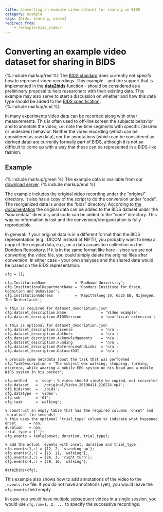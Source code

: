 ```yaml
---
title: Converting an example video dataset for sharing in BIDS
category: example
tags: [bids, sharing, video]
redirect_from:
    - /example/bids_video/
---
```


# Converting an example video dataset for sharing in BIDS

{% include markup/red %}
The [BIDS standard](https://bids.neuroimaging.io) does currently not specify how to represent video recordings. This example - and the support that is implemented in the **[data2bids](/reference/data2bids)** function - should be considered as a preliminary proposal to help researchers with their existing data. This example may also serve to start a discussion on whether and how this data type should be added to the [BIDS specification](http://bids-specification.readthedocs.io).  
{% include markup/end %}

In many experiments video data can be recorded along with other measurements. This is often used to off-line screen the subjects behavior and to annotate the video, i.e. note the time segments with specific (desired or undesired) behavior. Neither the video recording  (which can be considered as raw data), nor the annotations (which can be considered as derived data) are currently formally part of BIDS, although it is not so difficult to come up with a way that these can be represented in a BIDS-like fashion.

## Example

{% include markup/green %}
The example data is available from our [download server](https://download.fieldtriptoolbox.org/example/bids_video/).
{% include markup/end %}

The example includes the original video recording under the “original” directory. It also has a copy of the script to do the conversion under “code”. The reorganized data is under the “bids” directory. According to [the documentation](https://bids-specification.readthedocs.io/en/stable/02-common-principles.html#source-vs-raw-vs-derived-data) the original data can be added to the BIDS dataset under the “sourcedata” directory and code can be added to the “code” directory. This way no information is lost and the conversion/reorganization is fully reproducible.

In general: if your original data is in a different format than the BIDS representation (e.g., DICOM instead of NIFTI), you probably want to keep a copy of the original data, e.g., on a data acquisition collection on the Donders Repository. If it is in the same format like here - since we are not converting the video file, you could simply delete the original files after conversion. In either case - your own analyses and the shared data would be based on the BIDS representation.

```
cfg = [];

cfg.InstitutionName             = 'Radboud University';
cfg.InstitutionalDepartmentName = 'Donders Institute for Brain, Cognition and Behaviour';
cfg.InstitutionAddress          = 'Kapittelweg 29, 6525 EN, Nijmegen, The Netherlands';

% this is required for dataset_description.json
cfg.dataset_description.Name                = 'Video example';
cfg.dataset_description.BIDSVersion         = 'unofficial extension';

% this is optional for dataset_description.json
cfg.dataset_description.License             = 'n/a';
cfg.dataset_description.Authors             = 'n/a';
cfg.dataset_description.Acknowledgements    = 'n/a';
cfg.dataset_description.Funding             = 'n/a';
cfg.dataset_description.ReferencesAndLinks  = 'n/a';
cfg.dataset_description.DatasetDOI          = 'n/a';

% provide some metadata about the task that was performed
cfg.TaskDescription = 'The subject was walking, stopping, turning, etcetera, while wearing a mobile EEG system on his head and a mobile NIRS system in his pocket';

cfg.method    = 'copy'; % video should simply be copied, not converted
cfg.dataset   = './original/Video_20190411_210224.mp4';
cfg.bidsroot  = './bids';
cfg.datatype  = 'video';
cfg.sub       = '01';
cfg.task      = 'walking';

% construct an empty table that has the required columns 'onset' and 'duration' (in seconds)
% this uses the optional 'trial_type' column to indicate what happened
onset      = nan;
duration   = nan;
trial_type = {''};
cfg.events = table(onset, duration, trial_type);

% add the actual  events with onset, duration and trial_type
cfg.events(1,:) = {12, 2, 'standing up'};
cfg.events(2,:) = {15, 11, 'walking'};
cfg.events(3,:) = {26, 3, 'right turn'};
cfg.events(4,:) = {29, 10, 'walking'};

data2bids(cfg);
```

This example also shows how to add annotations of the video to the `_events.tsv` file. If you do not have annotations (yet), you would leave the `cfg.events` field empty.

In case you would have multiple subsequent videos in a single session, you would use `cfg.run=1, 2, ...` to specify the successive recordings.
